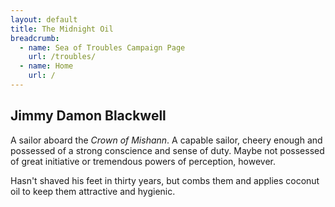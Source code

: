 ```yaml
---
layout: default
title: The Midnight Oil
breadcrumb:
  - name: Sea of Troubles Campaign Page
    url: /troubles/
  - name: Home
    url: /
---
```

## Jimmy Damon Blackwell

A sailor aboard the *Crown of Mishann*. A capable sailor, cheery enough and possessed of a strong conscience and sense of duty. Maybe not possessed of great initiative or tremendous powers of perception, however.

Hasn't shaved his feet in thirty years, but combs them and applies coconut oil to keep them attractive and hygienic.
